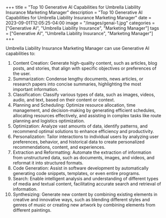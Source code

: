 +++
title = "Top 10 Generative AI Capabilities for Umbrella Liability Insurance Marketing Manager"
description = "Top 10 Generative AI Capabilities for Umbrella Liability Insurance Marketing Manager"
date = 2023-09-01T12:05:25-04:00
image = "/images/genai-1.jpg"
categories = ["Generative AI", "Umbrella Liability Insurance", "Marketing Manager"]
tags = ["Generative AI", "Umbrella Liability Insurance", "Marketing Manager"]
+++

Umbrella Liability Insurance Marketing Manager can use Generative AI capabilities to:

1. Content Creation: Generate high-quality content, such as articles, blog posts, and stories, that align with specific objectives or preferences of the user.
2. Summarization: Condense lengthy documents, news articles, or research papers into concise summaries, highlighting the most important information.
3. Classification: Classify various types of data, such as images, videos, audio, and text, based on their content or context.
4. Planning and Scheduling: Optimize resource allocation, time management, and decision-making by generating efficient schedules, allocating resources effectively, and assisting in complex tasks like route planning and logistics optimization.
5. Optimization: Analyze vast amounts of data, identify patterns, and recommend optimal solutions to enhance efficiency and productivity.
6. Personalization: Tailor interactions to individual users by analyzing user preferences, behavior, and historical data to create personalized recommendations, content, and experiences.
7. Extraction and Reformatting: Automate the extraction of information from unstructured data, such as documents, images, and videos, and reformat it into structured formats.
8. Code Generation: Assist in software development by automatically generating code snippets, templates, or even entire programs.
9. Search: Enable intelligent analysis and understanding of different types of media and textual content, facilitating accurate search and retrieval of information.
10. Synthesizing: Generate new content by combining existing elements in creative and innovative ways, such as blending different styles and genres of music or creating new artwork by combining elements from different paintings.